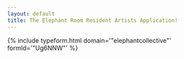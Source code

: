 ```yaml
---
layout: default
title: The Elephant Room Resident Artists Application!
---
```


{% include typeform.html domain='"elephantcollective"' formId='"Ug6NNW"' %}
